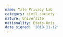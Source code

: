```yaml
---
name: Yale Privacy Lab 
category: civil_society
nature: Université
nationality: Etats-Unis
date_signed: '2018-11-12'
---
```

    